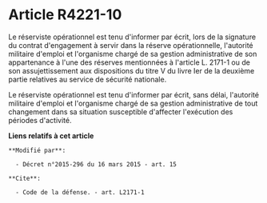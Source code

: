 # Article R4221-10

Le réserviste opérationnel est tenu d'informer par écrit, lors de la signature du contrat d'engagement à servir dans la
réserve opérationnelle, l'autorité militaire d'emploi et l'organisme chargé de sa gestion administrative de son appartenance
à l'une des réserves mentionnées à l'article L. 2171-1 ou de son assujettissement aux dispositions du titre V du livre Ier de
la deuxième partie relatives au service de sécurité nationale. 

Le réserviste opérationnel est tenu d'informer par écrit, sans délai, l'autorité militaire d'emploi et l'organisme chargé de
sa gestion administrative de tout changement dans sa situation susceptible d'affecter l'exécution des périodes d'activité.

**Liens relatifs à cet article**

	**Modifié par**:

	  - Décret n°2015-296 du 16 mars 2015 - art. 15

	**Cite**:

	  - Code de la défense. - art. L2171-1

